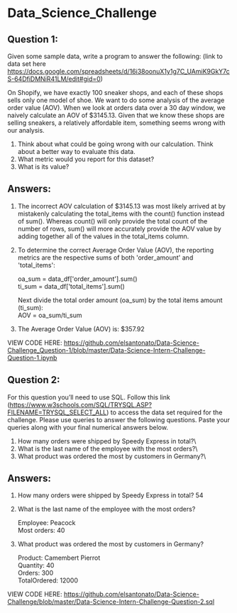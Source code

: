# Data_Science_Challenge

## Question 1:

 Given some sample data, write a program to answer the following: (link to data set here https://docs.google.com/spreadsheets/d/16i38oonuX1y1g7C_UAmiK9GkY7cS-64DfiDMNiR41LM/edit#gid=0)
 
 On Shopify, we have exactly 100 sneaker shops, and each of these shops sells only one model of shoe. We want to do some analysis of the average order value (AOV). When we look at orders data over a 30 day window, we naively calculate an AOV of $3145.13. Given that we know these shops are selling sneakers, a relatively affordable item, something seems wrong with our analysis. 

1. Think about what could be going wrong with our calculation. Think about a better way to evaluate this data.
2. What metric would you report for this dataset?
3. What is its value?

## Answers: 

1. The incorrect AOV calculation of $3145.13 was most likely arrived at by mistakenly calculating the total_items with the count() function instead of sum(). Whereas count() will only provide the total count of the number of rows, sum() will more accurately provide the AOV value by adding together all of the values in the total_items column. 

2. To determine the correct Average Order Value (AOV), the reporting metrics are the respective sums of both 'order_amount' and 'total_items':<br/>

   oa_sum = data_df['order_amount'].sum()\
   ti_sum = data_df['total_items'].sum()

   Next divide the total order amount (oa_sum) by the total items amount (ti_sum):\
   AOV = oa_sum/ti_sum

3. The Average Order Value (AOV) is: $357.92 

VIEW CODE HERE: https://github.com/elsantonato/Data-Science-Challenge_Question-1/blob/master/Data-Science-Intern-Challenge-Question-1.ipynb

## Question 2: 

For this question you’ll need to use SQL. Follow this link (https://www.w3schools.com/SQL/TRYSQL.ASP?FILENAME=TRYSQL_SELECT_ALL) to access the data set required for the challenge. Please use queries to answer the following questions. Paste your queries along with your final numerical answers below.

1. How many orders were shipped by Speedy Express in total?\
2. What is the last name of the employee with the most orders?\
3. What product was ordered the most by customers in Germany?\

## Answers: 

1. How many orders were shipped by Speedy Express in total? 54

2. What is the last name of the employee with the most orders?

   Employee: Peacock\
   Most orders: 40

3. What product was ordered the most by customers in Germany? <br/>

   Product:       Camembert Pierrot\
   Quantity:      40\
   Orders:        300\
   TotalOrdered:  12000
   
VIEW CODE HERE: https://github.com/elsantonato/Data-Science-Challenge/blob/master/Data-Science-Intern-Challenge-Question-2.sql
